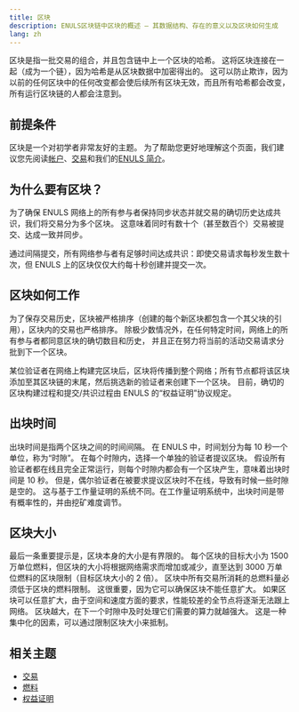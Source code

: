 ```yaml
---
title: 区块
description: ENULS区块链中区块的概述 – 其数据结构、存在的意义以及区块如何生成
lang: zh
---
```


区块是指一批交易的组合，并且包含链中上一个区块的哈希。 这将区块连接在一起（成为一个链），因为哈希是从区块数据中加密得出的。 这可以防止欺诈，因为以前的任何区块中的任何改变都会使后续所有区块无效，而且所有哈希都会改变，所有运行区块链的人都会注意到。

## 前提条件

区块是一个对初学者非常友好的主题。 为了帮助您更好地理解这个页面，我们建议您先阅读[帐户](../accounts/)、[交易](../transactions/)和我们的[ENULS 简介](../)。

## 为什么要有区块？

为了确保 ENULS 网络上的所有参与者保持同步状态并就交易的确切历史达成共识，我们将交易分为多个区块。 这意味着同时有数十个（甚至数百个）交易被提交、达成一致并同步。

通过间隔提交，所有网络参与者有足够时间达成共识：即使交易请求每秒发生数十次，但 ENULS 上的区块仅仅大约每十秒创建并提交一次。

## 区块如何工作

为了保存交易历史，区块被严格排序（创建的每个新区块都包含一个其父块的引用），区块内的交易也严格排序。 除极少数情况外，在任何特定时间，网络上的所有参与者都同意区块的确切数目和历史， 并且正在努力将当前的活动交易请求分批到下一个区块。

某位验证者在网络上构建完区块后，区块将传播到整个网络；所有节点都将该区块添加至其区块链的末尾，然后挑选新的验证者来创建下一个区块。 目前，确切的区块构建过程和提交/共识过程由 ENULS 的“权益证明”协议规定。

## 出块时间

出块时间是指两个区块之间的时间间隔。 在 ENULS 中，时间划分为每 10 秒一个单位，称为“时隙”。 在每个时隙内，选择一个单独的验证者提议区块。 假设所有验证者都在线且完全正常运行，则每个时隙内都会有一个区块产生，意味着出块时间是 10 秒。 但是，偶尔验证者在被要求提议区块时不在线，导致有时候一些时隙是空的。 这与基于工作量证明的系统不同。在工作量证明系统中，出块时间是带有概率性的，并由挖矿难度调节。

## 区块大小

最后一条重要提示是，区块本身的大小是有界限的。 每个区块的目标大小为 1500 万单位燃料，但区块的大小将根据网络需求而增加或减少，直至达到 3000 万单位燃料的区块限制（目标区块大小的 2 倍）。 区块中所有交易所消耗的总燃料量必须低于区块的燃料限制。 这很重要，因为它可以确保区块不能任意扩大。 如果区块可以任意扩大，由于空间和速度方面的要求，性能较差的全节点将逐渐无法跟上网络。 区块越大，在下一个时隙中及时处理它们需要的算力就越强大。 这是一种集中化的因素，可以通过限制区块大小来抵制。

## 相关主题

- [交易](../transactions/)
- [燃料](../gas/)
- [权益证明](../pos)
